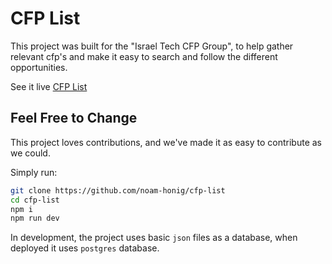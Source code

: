 # CFP List
This project was built for the "Israel Tech CFP Group", to help gather relevant cfp's and make it easy to search and follow the different opportunities.

See it live [CFP List](https://cfplist.herokuapp.com/)

## Feel Free to Change
This project loves contributions, and we've made it as easy to contribute as we could.

Simply run:
```sh
git clone https://github.com/noam-honig/cfp-list
cd cfp-list
npm i 
npm run dev
```

In development, the project uses basic `json` files as a database, when deployed it uses `postgres` database.
